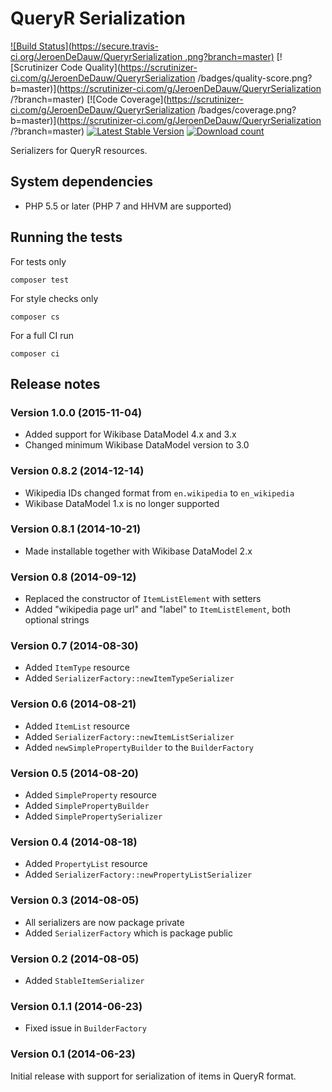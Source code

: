 # QueryR Serialization

[![Build Status](https://secure.travis-ci.org/JeroenDeDauw/QueryrSerialization .png?branch=master)](http://travis-ci.org/JeroenDeDauw/QueryrSerialization )
[![Scrutinizer Code Quality](https://scrutinizer-ci.com/g/JeroenDeDauw/QueryrSerialization /badges/quality-score.png?b=master)](https://scrutinizer-ci.com/g/JeroenDeDauw/QueryrSerialization /?branch=master)
[![Code Coverage](https://scrutinizer-ci.com/g/JeroenDeDauw/QueryrSerialization /badges/coverage.png?b=master)](https://scrutinizer-ci.com/g/JeroenDeDauw/QueryrSerialization /?branch=master)
[![Latest Stable Version](https://poser.pugx.org/queryr/serialization/version.png)](https://packagist.org/packages/queryr/serialization)
[![Download count](https://poser.pugx.org/queryr/serialization/d/total.png)](https://packagist.org/packages/queryr/serialization)

Serializers for QueryR resources.

## System dependencies

* PHP 5.5 or later (PHP 7 and HHVM are supported)

## Running the tests

For tests only

    composer test

For style checks only

	composer cs

For a full CI run

	composer ci

## Release notes

### Version 1.0.0 (2015-11-04)

* Added support for Wikibase DataModel 4.x and 3.x
* Changed minimum Wikibase DataModel version to 3.0

### Version 0.8.2 (2014-12-14)

* Wikipedia IDs changed format from `en.wikipedia` to `en_wikipedia`
* Wikibase DataModel 1.x is no longer supported

### Version 0.8.1 (2014-10-21)

* Made installable together with Wikibase DataModel 2.x

### Version 0.8 (2014-09-12)

* Replaced the constructor of `ItemListElement` with setters
* Added "wikipedia page url" and "label" to `ItemListElement`, both optional strings

### Version 0.7 (2014-08-30)

* Added `ItemType` resource
* Added `SerializerFactory::newItemTypeSerializer`

### Version 0.6 (2014-08-21)

* Added `ItemList` resource
* Added `SerializerFactory::newItemListSerializer`
* Added `newSimplePropertyBuilder` to the `BuilderFactory`

### Version 0.5 (2014-08-20)

* Added `SimpleProperty` resource
* Added `SimplePropertyBuilder`
* Added `SimplePropertySerializer`

### Version 0.4 (2014-08-18)

* Added `PropertyList` resource
* Added `SerializerFactory::newPropertyListSerializer`

### Version 0.3 (2014-08-05)

* All serializers are now package private
* Added `SerializerFactory` which is package public

### Version 0.2 (2014-08-05)

* Added `StableItemSerializer`

### Version 0.1.1 (2014-06-23)

* Fixed issue in `BuilderFactory`

### Version 0.1 (2014-06-23)

Initial release with support for serialization of items in QueryR format.
